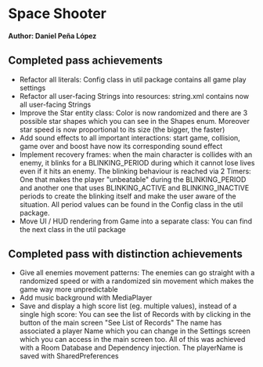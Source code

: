 # Space Shooter
#### Author: Daniel Peña López

## **Completed pass achievements**
- Refactor all literals: Config class in util package contains all game play settings
- Refactor all user-facing Strings into resources: string.xml contains now all user-facing Strings
- Improve the Star entity class: Color is now randomized and there are 3 possible star shapes which
  you can see in the Shapes enum. Moreover star speed is now proportional to its size (the bigger,
  the faster)
- Add sound effects to all important interactions: start game, collision, game over and boost have 
  now its corresponding sound effect
- Implement recovery frames: when the main character is collides with an enemy, it blinks for a 
  BLINKING_PERIOD during which it cannot lose lives even if it hits an enemy. The blinking behaviour
  is reached via 2 Timers: One that makes the player "unbeatable" during the BLINKING_PERIOD and
  another one that uses BLINKING_ACTIVE and BLINKING_INACTIVE periods to create the blinking itself
  and make the user aware of the situation. All period values can be found in the Config class in
  the util package.
- Move UI / HUD rendering from Game into a separate class: You can find the next class in the util
package

## **Completed pass with distinction achievements**
- Give all enemies movement patterns: The enemies can go straight with a randomized speed 
  or with a randomized sin movement which makes the game way more unpredictable
- Add music background with MediaPlayer
- Save and display a high score list (eg. multiple values), instead of a single high score: You
can see the list of Records with by clicking in the button of the main screen "See List of Records"
  The name has associated a player Name which you can change in the Settings screen which you can
  access in the main screen too. All of this was achieved with a Room Database and Dependency
  injection. The playerName is saved with SharedPreferences


